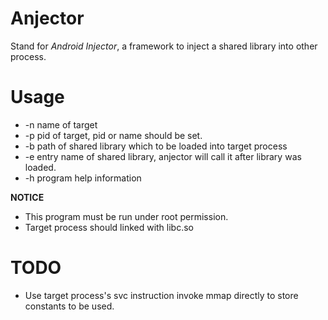 # Anjector 

Stand for *Android Injector*, a framework to inject a shared library into other process. 

# Usage

* -n name of target
* -p pid of target, pid or name should be set.
* -b path of shared library which to be loaded into target process
* -e entry name of shared library, anjector will call it after library was loaded.
* -h program help information

**NOTICE**
* This program must be run under root permission.
* Target process should linked with libc.so

# TODO

* Use target process's svc instruction invoke mmap directly to store constants to be used.
